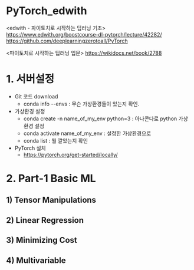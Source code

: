 # PyTorch_edwith

<edwith - 파이토치로 시작하는 딥러닝 기초>
https://www.edwith.org/boostcourse-dl-pytorch/lecture/42282/
https://github.com/deeplearningzerotoall/PyTorch

<파이토치로 시작하는 딥러닝 입문>
https://wikidocs.net/book/2788


# 1. 서버설정

- Git 코드 download
    - conda info --envs : 무슨 가상환경들이 있는지 확인.
- 가상환경 설정
    - conda create -n name_of_my_env python=3 : 아나콘다로 python 가상 환경 설정
    - conda activate name_of_my_env : 설정한 가상환경으로  
    - conda list : 뭘 깔았는지 확인
- PyTorch 설치
    - https://pytorch.org/get-started/locally/


# 2. Part-1 Basic ML

## 1) Tensor Manipulations 

## 2) Linear Regression 

## 3) Minimizing Cost 

## 4) Multivariable

